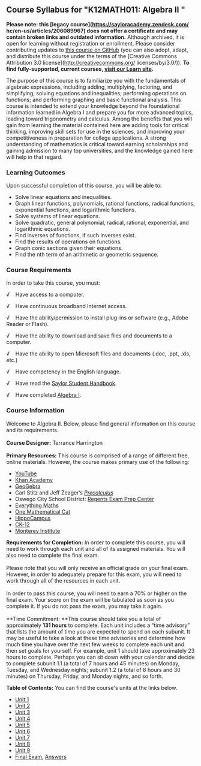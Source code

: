 Course Syllabus for "K12MATH011: Algebra II "
---------------------------------------------

**Please note: this [legacy course](https://sayloracademy.zendesk.com/
hc/en-us/articles/206089967) does not offer a certificate and may contain 
broken links and outdated information.** Although archived, it is open 
for learning without registration or enrollment. Please consider contributing 
updates to [this course on GitHub](https://github.com/saylordotorg/course_k12math011) 
(you can also adopt, adapt, and distribute this course under the terms of 
the [Creative Commons Attribution 3.0 license](http://creativecommons.org/
licenses/by/3.0/)). **To find fully-supported, current courses, [visit our 
Learn site](https://learn.saylor.org).**

The purpose of this course is to familiarize you with the fundamentals
of algebraic expressions, including adding, multiplying, factoring, and
simplifying; solving equations and inequalities; performing operations
on functions; and performing graphing and basic functional analysis.
This course is intended to extend your knowledge beyond the foundational
information learned in Algebra I and prepare you for more advanced
topics, leading toward trigonometry and calculus. Among the benefits
that you will gain from learning the material contained here are adding
tools for critical thinking, improving skill sets for use in the
sciences, and improving your competitiveness in preparation for college
applications. A strong understanding of mathematics is critical toward
earning scholarships and gaining admission to many top universities, and
the knowledge gained here will help in that regard.

### Learning Outcomes

Upon successful completion of this course, you will be able to:

-   Solve linear equations and inequalities.
-   Graph linear functions, polynomials, rational functions, radical
    functions, exponential functions, and logarithmic functions.
-   Solve systems of linear equations.
-   Solve quadratic, general polynomial, radical, rational, exponential,
    and logarithmic equations.
-   Find inverses of functions, if such inverses exist.
-   Find the results of operations on functions.
-   Graph conic sections given their equations.
-   Find the nth term of an arithmetic or geometric sequence.

### Course Requirements

In order to take this course, you must:  
  
 √    Have access to a computer.  
  
 √    Have continuous broadband Internet access.  
  
 √    Have the ability/permission to install plug-ins or software (e.g.,
Adobe Reader or Flash).  
  
 √    Have the ability to download and save files and documents to a
computer.  
  
 √    Have the ability to open Microsoft files and documents (.doc,
.ppt, .xls, etc.)  
  
 √    Have competency in the English language.  
  
 √    Have read the [Saylor Student
Handbook](http://www.saylor.org/site/wp-content/uploads/2012/05/Saylor-StudentHandbook.pdf).  
  
 √    Have completed [Algebra
I](http://www.saylor.org/courses/k12math009/).

### Course Information

Welcome to Algebra II. Below, please find general information on this
course and its requirements.  
    
 **Course Designer:** Terrance Harrington  
    
 **Primary Resources:** This course is comprised of a range of different
free, online materials. However, the course makes primary use of the
following:   

-   [YouTube](http://www.youtube.com/)
-   [Khan Academy](https://www.khanacademy.org/)
-   [GeoGebra](http://www.geogebra.org/cms/en/)
-   Carl Stitz and Jeff Zeager’s
    *[Precalculus](http://stitz-zeager.com/szprecalculus07042013.pdf)*
-   Oswego City School District: [Regents Exam Prep
    Center](http://regentsprep.org/)
-   [Everything Maths](http://everythingmaths.co.za/)
-   [One Mathematical Cat](http://www.onemathematicalcat.org/)
-   [HippoCampus](http://www.hippocampus.org/)
-   [CK-12](http://www.ck12.org/student/)
-   [Monterey Institute](http://www.montereyinstitute.org/)

**Requirements for Completion:** In order to complete this course, you
will need to work through each unit and all of its assigned materials.
You will also need to complete the final exam.  
    
 Please note that you will only receive an official grade on your final
exam. However, in order to adequately prepare for this exam, you will
need to work through all of the resources in each unit.  
    
 In order to pass this course, you will need to earn a 70% or higher on
the final exam. Your score on the exam will be tabulated as soon as you
complete it. If you do not pass the exam, you may take it again.  
    
 **Time Commitment: **This course should take you a total of
approximately **131 hours** to complete. Each unit includes a “time
advisory” that lists the amount of time you are expected to spend on
each subunit. It may be useful to take a look at these time advisories
and determine how much time you have over the next few weeks to complete
each unit and then set goals for yourself. For example, unit 1 should
take approximately 23 hours to complete. Perhaps you can sit down with
your calendar and decide to complete subunit 1.1 (a total of 7 hours and
45 minutes) on Monday, Tuesday, and Wednesday nights; subunit 1.2 (a
total of 8 hours and 30 minutes) on Thursday, Friday, and Monday nights,
and so forth.  
  
**Table of Contents:** You can find the course's units at the links below.

- [Unit 1](https://legacy.saylor.org/k12math011/Unit01/)
- [Unit 2](https://legacy.saylor.org/k12math011/Unit02/)
- [Unit 3](https://legacy.saylor.org/k12math011/Unit03/)
- [Unit 4](https://legacy.saylor.org/k12math011/Unit04/)
- [Unit 5](https://legacy.saylor.org/k12math011/Unit05/)
- [Unit 6](https://legacy.saylor.org/k12math011/Unit06/)
- [Unit 7](https://legacy.saylor.org/k12math011/Unit07/)
- [Unit 8](https://legacy.saylor.org/k12math011/Unit08/)
- [Unit 9](https://legacy.saylor.org/k12math011/Unit09/)
- [Final Exam](http://saylordotorg.github.io/LegacyExams/K12/K12MATH011/K12MATH011-FinalExam.html), [Answers](http://saylordotorg.github.io/LegacyExams/K12/K12MATH011/K12MATH011-FinalExam-Answers.html)
